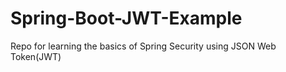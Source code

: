 # Spring-Boot-JWT-Example
Repo for learning the basics of Spring Security using JSON Web Token(JWT)
